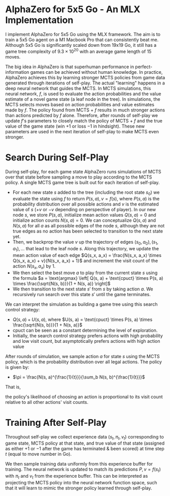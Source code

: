 # AlphaZero for 5x5 Go - An MLX Implementation

I implement AlphaZero for 5x5 Go using the MLX framework. The aim is to train a 5x5 Go agent on a M1 Macbook Pro that can consistently beat me. Although 5x5 Go is significantly scaled down from 19x19 Go, it still has a game tree complexity of $9.3 \times 10^{20}$ with an average game length of 15 moves. 

The big idea in AlphaZero is that superhuman performance in perfect-information games can be achieved without human knowledge. In practice, AlphaZero achieves this by learning stronger MCTS policies from game data generated through iterations of self-play. The actual "learning" happens in a deep neural network that guides the MCTS. In MCTS simulations, this neural network, $f$, is used to evaluate the action probabilities and the value estimate of a novel game state (a leaf node in the tree). In simulations, the MCTS selects moves based on action probabilities and value estimates made by $f$. The policy found from MCTS + $f$ results in much stronger actions than actions predicted by $f$ alone. Therefore, after rounds of self-play we update $f$'s parameters to closely match the policy of MCTS + $f$ and the true value of the game state (win $+1$ or loss $-1$ in hindsight). These new parameters are used in the next iteration of self-play to make MCTS even stronger. 

# Search During Self-Play

During self-play, for each game state AlphaZero runs simulations of MCTS over that state before sampling a move to play according to the MCTS policy. A single MCTS game tree is built out for each iteration of self-play. 

- For each new state $s$ added to the tree (including the root state $s_0$) we evaluate the state using $f$ to return $P(s, a), v = f(s)$, where $P(s, a)$ is the probability distribution over all possible actions and $v$ is the estimated value of $s$ ($+v$ or $-v$ depending on perspective of player). In our new node $s$, we store $P(s, a)$, initialize mean action values $Q(s, a) = 0$ and initialize action counts $N(s, a) = 0$. We can conceptualize $Q(s, a)$ and $N(s, a)$ for all $a$ as all possible edges of the node $s$, although they are not true edges as no action has been selected to transition to the next state yet.   
- Then, we backprop the value $v$ up the trajectory of edges $(s_0, a_0), (s_1, a_1), \ldots$ that lead to the leaf node $s$. Along this trajectory, we update the mean action value of each edge $Q(s_x, a_x) = \frac{N(s_x, a_x) \times Q(s_x, a_x) + v}{N(s_x, a_x) + 1}$ and increment the visit count of the action $N(s_x, a_x)$ by 1.     
- We then select the best move $a$ to play from the current state $s$ using the formula $a = \text{argmax} \left[ Q(s, a) + \text{cpuct} \times P(s, a) \times \frac{\sqrt{N(s, b)}}{1 + N(s, a)} \right]$
- We then transition to the next state $s'$ from $s$ by taking action $a$. We recursively run search over this state $s'$ until the game terminates.

We can interpret the simulation as building a game tree using this search control strategy: 
- $Q(s, a) + U(s, a)$, where $U(s, a) = \text{cpuct} \times P(s, a) \times \frac{\sqrt{N(s, b)}}{1 + N(s, a)}$
- $\text{cpuct}$ can be seen as a constant determining the level of exploration.
- Initially, the search control strategy prefers actions with high probability and low visit count, but asymptotically prefers actions with high action value

After rounds of simulation, we sample action $a$ for state $s$ using the MCTS policy, which is the probability distribution over all legal actions. The policy is given by:
- $\pi = \frac{N(s, a)^{\frac{1}{t}}}{\sum_b N(s, b)^{\frac{1}{t}}}$

That is,

 the policy's likelihood of choosing an action is proportional to its visit count relative to all other actions' visit counts.

# Training After Self-Play

Throughout self-play we collect experience data $(s_t, \pi_t, v_t)$ corresponding to game state, MCTS policy at that state, and true value of that state (assigned as either $+1$ or $-1$ after the game has terminated & been scored) at time step $t$ (equal to move number in Go). 

We then sample training data uniformly from this experience buffer for training. The neural network is updated to match its predictions $P, v = f(s_t)$ with $\pi_t$ and $v_t$ from the experience buffer. This can be interpreted as projecting the MCTS policy into the neural network function space, such that it will learn to mimic the stronger policy learned through self-play.
